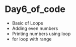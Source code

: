# Day6_of_code

* Basic of Loops
* Adding even numbers
* Printing numbers using loop
* for loop with range
